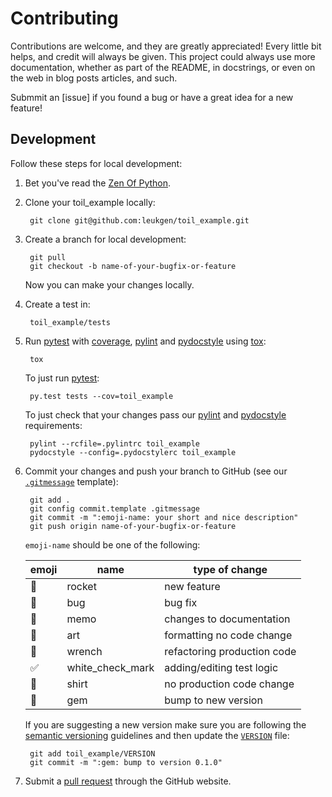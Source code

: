 # Contributing

Contributions are welcome, and they are greatly appreciated! Every little bit helps, and credit will always be given. This project could always use more documentation, whether as part of the README, in docstrings, or even on the web in blog posts articles, and such.

Submmit an [issue] if you found a bug or have a great idea for a new feature!

## Development

Follow these steps for local development:

1. Bet you've read the [Zen Of Python].

1. Clone your toil_example locally:

        git clone git@github.com:leukgen/toil_example.git

1. Create a branch for local development:

        git pull
        git checkout -b name-of-your-bugfix-or-feature

    Now you can make your changes locally.

1. Create a test in:

        toil_example/tests

1. Run [pytest] with [coverage], [pylint] and [pydocstyle] using [tox]:

        tox

    To just run [pytest]:

        py.test tests --cov=toil_example

    To just check that your changes pass our [pylint] and [pydocstyle] requirements:

        pylint --rcfile=.pylintrc toil_example
        pydocstyle --config=.pydocstylerc toil_example

1. Commit your changes and push your branch to GitHub (see our [`.gitmessage`] template):

        git add .
        git config commit.template .gitmessage
        git commit -m ":emoji-name: your short and nice description"
        git push origin name-of-your-bugfix-or-feature

    `emoji-name` should be one of the following:

    | emoji | name             | type of change              |
    | ----- | ---------------- | --------------------------- |
    | 🚀    | rocket           | new feature                 |
    | 🐛    | bug              | bug fix                     |
    | 📝    | memo             | changes to documentation    |
    | 🎨    | art              | formatting  no code change  |
    | 🔧    | wrench           | refactoring production code |
    | ✅    | white_check_mark | adding/editing test logic   |
    | 👕    | shirt            | no production code change   |
    | 💎    | gem              | bump to new version         |

    If you are suggesting a new version make sure you are following the [semantic versioning] guidelines and then update the [`VERSION`] file:

        git add toil_example/VERSION
        git commit -m ":gem: bump to version 0.1.0"

1. Submit a [pull request] through the GitHub website.

<!-- References -->
[`VERSION`]: ../leukgen/VERSION
[`.gitmessage`]: ../.gitmessage
[pytest]: https://docs.pytest.org/en/latest/
[pytest-env]: https://github.com/MobileDynasty/pytest-env
[semantic versioning]: http://semver.org/
[tox]: http://tox.readthedocs.io/
[pulls]: https://github.com/leukgen/toil_example/pulls
[pydocstyle]: http://www.pydocstyle.org/en
[pylint]: https://www.pylint.org/
[coverage]:https://coverage.readthedocs.io
[pull request]: https://github.com/leukgen/toil_example/compare
[zen of python]: https://www.python.org/dev/peps/pep-0020/#the-zen-of-python

